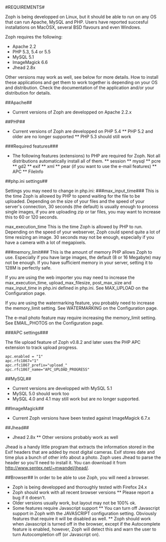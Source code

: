 #REQUIREMENTS#

Zoph is being developped on Linux, but it should be able to run on any OS that can run Apache, MySQL and PHP. Users have reported succesful installations on MacOSX, several BSD flavours and even Windows. 

Zoph requires the following:
* Apache 2.2
* PHP 5.3, 5.4 or 5.5
* MySQL 5.1
* ImageMagick 6.6
* Jhead 2.8x

Other versions may work as well, see below for more details. How to install these applications and get them to work together is depending on your OS and distribution. Check the documentation of the application and/or your distribution for details.

##Apache##
* Current versions of Zoph are developped on Apache 2.2.x

##PHP##
* Current versions of Zoph are developped on PHP 5.4
** PHP 5.2 and older are no longer supported
** PHP 5.3 should still work

###Required features###
* The following features (extensions) to PHP are required for Zoph. Not all distributions automatically install all of them.
** session
** mysql
** pcre
** gd2
** exif
** xml
** pear (if you want to use the e-mail features)
** APC
** FileInfo

##php.ini settings##

Settings you may need to change in php.ini:
###max_input_time###
This is the time Zoph is allowed by PHP to spend waiting for the file to be uploaded. Depending on the size of your files and the speed of your server's connection, 30 seconds (the default) is usually enough to process single images, if you are uploading zip or tar files, you may want to increase this to 60 or 120 seconds.

max_execution_time
This is the time Zoph is allowed by PHP to run. Depending on the speed of your webserver, Zoph could spend quite a lot of time resizing an image. 30 seconds may not be enough, especially if you have a camera with a lot of megapixels.

###memory_limit###
This is the amount of memory PHP allows Zoph to use. Especially if you have large images, the default (8 or 16 Megabyte) may not be enough. If you have sufficient memory in your server, setting it to 128M is perfectly safe.

If you are using the web importer you may need to increase the max_execution_time, upload_max_filesize, post_max_size and max_input_time in php.ini defined in php.ini. See MAX_UPLOAD on the Configuration page.

If you are using the watermarking feature, you probably need to increase the memory_limit setting. See WATERMARKING on the Configuration page.

The e-mail photo feature may require increasing the memory_limit setting. See EMAIL_PHOTOS on the Configuration page.

###APC settings###

The file upload feature of Zoph v0.8.2 and later uses the PHP APC extension to track upload progress.
```
apc.enabled = "1"
apc.rfc1867="1"
apc.rfc1867_prefix="upload_"
apc.rfc1867_name="APC_UPLOAD_PROGRESS"
```

##MySQL##
* Current versions are developped with MySQL 5.1
* MySQL 5.0 should work too
* MySQL 4.0 and 4.1 may still work but are no longer supported.

##ImageMagick##
* Current Zoph versions have been tested against ImageMagick 6.7.x

##Jhead##
* Jhead 2.8x
** Other versions probably work as well

Jhead is a handy little program that extracts the information stored in the Exif headers that are added by most digital cameras. Exif stores date and time plus a bunch of other info about a photo. Zoph uses Jhead to parse the header so you'll need to install it. You can download it from http://www.sentex.net/~mwandel/jhead/.

##Browser##
In order to be able to use Zoph, you will need a browser.
* Zoph is being developped and thoroughly tested with Firefox 24.x
* Zoph should work with all recent browser versions
** Please report a bug if it doesn't.
* Older versions usually work, but layout may not be 100% ok.
* Some features require Javascript support
** You can turn off Javascript support in Zoph with the JAVASCRIPT configuration setting. Obviously features that require it will be disabled as well.
** Zoph should work when Javascript is turned off in the browser, except if the Autocomplete feature is enabled, however, Zoph will detect this and warn the user to turn Autocompletion off (or Javascript on).
